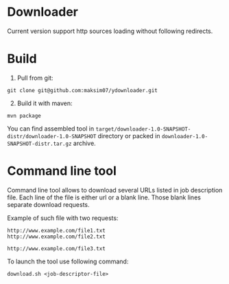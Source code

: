 # Downloader

  Current version support http sources loading without following redirects. 
  
# Build

  1. Pull from git:
  
  ```
  git clone git@github.com:maksim07/ydownloader.git
  ```
  
  2. Build it with maven:
  
  ```
  mvn package 
  ```
  
  You can find assembled tool in `target/downloader-1.0-SNAPSHOT-distr/downloader-1.0-SNAPSHOT` directory or packed in
  `downloader-1.0-SNAPSHOT-distr.tar.gz` archive.
  
# Command line tool

  Command line tool allows to download several URLs listed in job description file. Each line of the file is either url
  or a blank line. Those blank lines separate download requests. 
  
  Example of such file with two requests:
  
  ```
  http://www.example.com/file1.txt
  http://www.example.com/file2.txt
  
  http://www.example.com/file3.txt
  ```
  
  To launch the tool use following command:
  
  ```
  download.sh <job-descriptor-file>
  ```